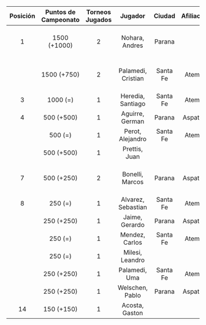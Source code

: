 |  Posición  |  Puntos de Campeonato  |  Torneos Jugados  |      Jugador       |  Ciudad  |  Afiliación  |     Puntos sumados     |
|:----------:|:----------------------:|:-----------------:|:------------------:|:--------:|:------------:|:----------------------:|
|     1      |      1500 (+1000)      |         2         |   Nohara, Andres   |  Parana  |              | 1000 (T02) + 500 (T01) |
|            |      1500 (+750)       |         2         | Palamedi, Cristian | Santa Fe |   Atemeli    | 750 (T02) + 750 (T01)  |
|     3      |        1000 (=)        |         1         | Heredia, Santiago  | Santa Fe |   Atemeli    |       1000 (T01)       |
|     4      |       500 (+500)       |         1         |  Aguirre, German   |  Parana  |   Aspatem    |       500 (T02)        |
|            |        500 (=)         |         1         |  Perot, Alejandro  | Santa Fe |   Atemeli    |       500 (T01)        |
|            |       500 (+500)       |         1         |   Prettis, Juan    |          |              |       500 (T02)        |
|     7      |       500 (+250)       |         2         |  Bonelli, Marcos   |  Parana  |   Aspatem    | 250 (T01) + 250 (T02)  |
|     8      |        250 (=)         |         1         | Alvarez, Sebastian | Santa Fe |   Atemeli    |       250 (T01)        |
|            |       250 (+250)       |         1         |   Jaime, Gerardo   |  Parana  |   Aspatem    |       250 (T02)        |
|            |        250 (=)         |         1         |   Mendez, Carlos   | Santa Fe |   Atemeli    |       250 (T01)        |
|            |        250 (=)         |         1         |  Milesi, Leandro   |          |              |       250 (T01)        |
|            |       250 (+250)       |         1         |   Palamedi, Uma    | Santa Fe |   Atemeli    |       250 (T02)        |
|            |       250 (+250)       |         1         |  Welschen, Pablo   |  Parana  |   Aspatem    |       250 (T02)        |
|     14     |       150 (+150)       |         1         |   Acosta, Gaston   |          |              |       150 (T02)        |